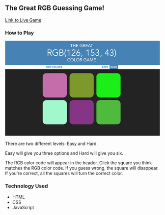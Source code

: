 ## The Great RGB Guessing Game!

[Link to Live Game](https://vivgarcia.github.io/rgb-guessing-game/)

### How to Play

![](rgb-guess-ss.png)

There are two different levels: Easy and Hard.

Easy will give you three options and Hard will give you six.

The RGB color code will appear in the header.
Click the square you think matches the RGB color code. 
If you guess wrong, the square will disappear.
If you're correct, all the squares will turn the correct color.
 

### Technology Used

* HTML
* CSS
* JavaScript

